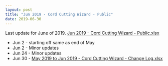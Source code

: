 ```yaml
---
layout: post
title: "Jun 2019 - Cord Cutting Wizard - Public"
date: 2019-06-30
---
```

<p>Last update for June of 2019. <a href="/Jun 2019 - Cord Cutting Wizard - Public.xlsx">Jun 2019 - Cord Cutting Wizard - Public.xlsx</a>
  <p>
    <ul>
      <li>Jun 2 - starting off same as end of May
      <li>Jun 2 - Minor updates
      <li>Jun 24 - Minor updates
      <li>Jun 30 - <a href="/May 2019 to Jun 2019 - Cord Cutting Wizard - Change Log.xlsx">May 2019 to Jun 2019 - Cord Cutting Wizard - Change Log.xlsx</a>
    </ul>
